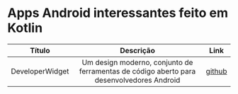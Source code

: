 # Apps Android interessantes feito em Kotlin

Título | Descrição | Link
:----------: | :----------: | :----------:
DeveloperWidget | Um design moderno, conjunto de ferramentas de código aberto para desenvolvedores Android | [github](https://github.com/G00fY2/DeveloperWidget)
